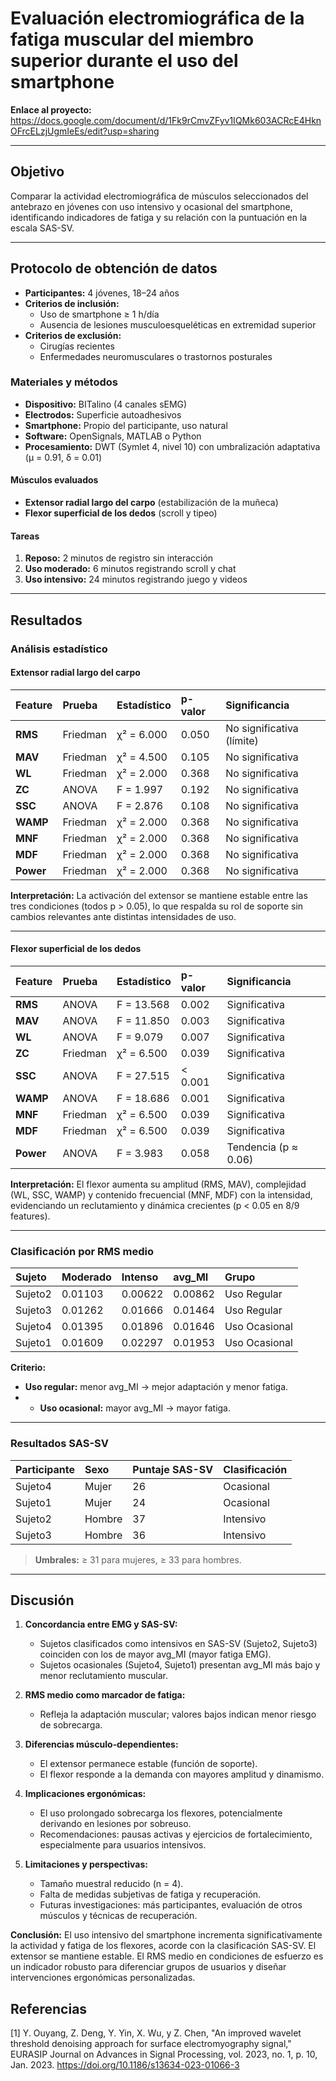 # Evaluación electromiográfica de la fatiga muscular del miembro superior durante el uso del smartphone  
**Enlace al proyecto:** https://docs.google.com/document/d/1Fk9rCmvZFyv1IQMk603ACRcE4HknOFrcELzjUgmIeEs/edit?usp=sharing

---

## Objetivo  
Comparar la actividad electromiográfica de músculos seleccionados del antebrazo en jóvenes con uso intensivo y ocasional del smartphone, identificando indicadores de fatiga y su relación con la puntuación en la escala SAS-SV.

---

## Protocolo de obtención de datos  

- **Participantes:** 4 jóvenes, 18–24 años  
- **Criterios de inclusión:**  
  - Uso de smartphone ≥ 1 h/día  
  - Ausencia de lesiones musculoesqueléticas en extremidad superior  
- **Criterios de exclusión:**  
  - Cirugías recientes  
  - Enfermedades neuromusculares o trastornos posturales  

### Materiales y métodos  
- **Dispositivo:** BITalino (4 canales sEMG)  
- **Electrodos:** Superficie autoadhesivos  
- **Smartphone:** Propio del participante, uso natural  
- **Software:** OpenSignals, MATLAB o Python  
- **Procesamiento:** DWT (Symlet 4, nivel 10) con umbralización adaptativa (μ = 0.91, δ = 0.01)  

#### Músculos evaluados  
- **Extensor radial largo del carpo** (estabilización de la muñeca)  
- **Flexor superficial de los dedos** (scroll y tipeo)  

#### Tareas  
1. **Reposo:** 2 minutos de registro sin interacción  
2. **Uso moderado:** 6 minutos registrando scroll y chat  
3. **Uso intensivo:** 24 minutos registrando juego y videos  

---

## Resultados

### Análisis estadístico

#### Extensor radial largo del carpo  
| Feature   | Prueba    | Estadístico | p-valor | Significancia            |
|:----------|:----------|:------------|:--------|:-------------------------|
| **RMS**   | Friedman  | χ² = 6.000  | 0.050   | No significativa (límite)|
| **MAV**   | Friedman  | χ² = 4.500  | 0.105   | No significativa         |
| **WL**    | Friedman  | χ² = 2.000  | 0.368   | No significativa         |
| **ZC**    | ANOVA     | F = 1.997   | 0.192   | No significativa         |
| **SSC**   | ANOVA     | F = 2.876   | 0.108   | No significativa         |
| **WAMP**  | Friedman  | χ² = 2.000  | 0.368   | No significativa         |
| **MNF**   | Friedman  | χ² = 2.000  | 0.368   | No significativa         |
| **MDF**   | Friedman  | χ² = 2.000  | 0.368   | No significativa         |
| **Power** | Friedman  | χ² = 2.000  | 0.368   | No significativa         |

**Interpretación:** La activación del extensor se mantiene estable entre las tres condiciones (todos p > 0.05), lo que respalda su rol de soporte sin cambios relevantes ante distintas intensidades de uso.

---

#### Flexor superficial de los dedos  
| Feature   | Prueba    | Estadístico | p-valor  | Significancia        |
|:----------|:----------|:------------|:---------|:---------------------|
| **RMS**   | ANOVA     | F = 13.568  | 0.002    | Significativa        |
| **MAV**   | ANOVA     | F = 11.850  | 0.003    | Significativa        |
| **WL**    | ANOVA     | F = 9.079   | 0.007    | Significativa        |
| **ZC**    | Friedman  | χ² = 6.500  | 0.039    | Significativa        |
| **SSC**   | ANOVA     | F = 27.515  | < 0.001  | Significativa        |
| **WAMP**  | ANOVA     | F = 18.686  | 0.001    | Significativa        |
| **MNF**   | Friedman  | χ² = 6.500  | 0.039    | Significativa        |
| **MDF**   | Friedman  | χ² = 6.500  | 0.039    | Significativa        |
| **Power** | ANOVA     | F = 3.983   | 0.058    | Tendencia (p ≈ 0.06) |

**Interpretación:** El flexor aumenta su amplitud (RMS, MAV), complejidad (WL, SSC, WAMP) y contenido frecuencial (MNF, MDF) con la intensidad, evidenciando un reclutamiento y dinámica crecientes (p < 0.05 en 8/9 features).

---

### Clasificación por RMS medio  
| Sujeto   | Moderado | Intenso  | avg_MI   | Grupo          |
|:---------|:---------|:---------|:---------|:---------------|
| Sujeto2  | 0.01103  | 0.00622  | 0.00862  | Uso Regular    |
| Sujeto3  | 0.01262  | 0.01666  | 0.01464  | Uso Regular    |
| Sujeto4  | 0.01395  | 0.01896  | 0.01646  | Uso Ocasional  |
| Sujeto1  | 0.01609  | 0.02297  | 0.01953  | Uso Ocasional  |

 **Criterio:**  
 - **Uso regular:** menor avg_MI → mejor adaptación y menor fatiga.
 - - **Uso ocasional:** mayor avg_MI → mayor fatiga.

---

### Resultados SAS-SV  
| Participante | Sexo   | Puntaje SAS-SV | Clasificación    |
|:-------------|:-------|:---------------|:-----------------|
| Sujeto4      | Mujer  | 26             | Ocasional        |
| Sujeto1      | Mujer  | 24             | Ocasional        |
| Sujeto2      | Hombre | 37             | Intensivo        |
| Sujeto3      | Hombre | 36             | Intensivo        |

> **Umbrales:** ≥ 31 para mujeres, ≥ 33 para hombres.

---

## Discusión

1. **Concordancia entre EMG y SAS-SV:**  
   - Sujetos clasificados como intensivos en SAS-SV (Sujeto2, Sujeto3) coinciden con los de mayor avg_MI (mayor fatiga EMG).  
   - Sujetos ocasionales (Sujeto4, Sujeto1) presentan avg_MI más bajo y menor reclutamiento muscular.

2. **RMS medio como marcador de fatiga:**  
   - Refleja la adaptación muscular; valores bajos indican menor riesgo de sobrecarga.

3. **Diferencias músculo‐dependientes:**  
   - El extensor permanece estable (función de soporte).  
   - El flexor responde a la demanda con mayores amplitud y dinamismo.

4. **Implicaciones ergonómicas:**  
   - El uso prolongado sobrecarga los flexores, potencialmente derivando en lesiones por sobreuso.  
   - Recomendaciones: pausas activas y ejercicios de fortalecimiento, especialmente para usuarios intensivos.

5. **Limitaciones y perspectivas:**  
   - Tamaño muestral reducido (n = 4).  
   - Falta de medidas subjetivas de fatiga y recuperación.  
   - Futuras investigaciones: más participantes, evaluación de otros músculos y técnicas de recuperación.

**Conclusión:** El uso intensivo del smartphone incrementa significativamente la actividad y fatiga de los flexores, acorde con la clasificación SAS-SV. El extensor se mantiene estable. El RMS medio en condiciones de esfuerzo es un indicador robusto para diferenciar grupos de usuarios y diseñar intervenciones ergonómicas personalizadas.

## Referencias
[1]  Y. Ouyang, Z. Deng, Y. Yin, X. Wu, y Z. Chen, "An improved wavelet threshold denoising approach for surface electromyography signal," EURASIP Journal on Advances in Signal Processing, vol. 2023, no. 1, p. 10, Jan. 2023. https://doi.org/10.1186/s13634-023-01066-3
